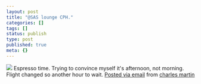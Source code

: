 ```yaml
---
layout: post
title: "@SAS lounge CPH."
categories: []
tags: []
status: publish
type: post
published: true
meta: {}
---
```




[![](http://posterous.com/getfile/files.posterous.com/charlesmartin/yx71Lwmhad62AsKH25fehv5iFUk1WPP6BEQbVPe63NvytU8PwV8AMuMAjtmm/photo.jpg.scaled.500.jpg)](http://posterous.com/getfile/files.posterous.com/charlesmartin/PKYlzD3zKUM0AoIlqzVj5ls4KMsIdxjbfPDa4Hf2vThXK0oXH5zFKoI7z6EN/photo.jpg.scaled.1000.jpg) 
Espresso time. Trying to convince myself it's afternoon, not morning. Flight changed so another hour to wait. 
[Posted via email](http://posterous.com)  from 
[charles martin](http://charlesmartin.posterous.com/sas-lounge-cph)
